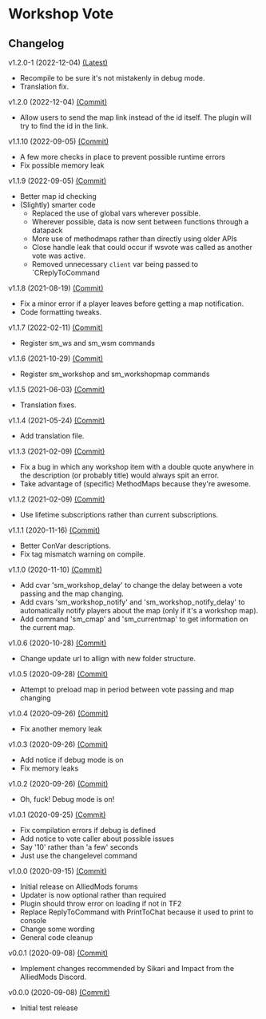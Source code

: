 # Workshop Vote

## Changelog

v1.2.0-1 (2022-12-04) [(Latest)]()

- Recompile to be sure it's not mistakenly in debug mode.
- Translation fix.

v1.2.0 (2022-12-04) [(Commit)](https://github.com/llamasking/sourcemod-plugins/commit/b2035a8711443369fc6170f85b7044f9d4f7414b)

- Allow users to send the map link instead of the id itself. The plugin will try to find the id in the link.

v1.1.10 (2022-09-05) [(Commit)](https://github.com/llamasking/sourcemod-plugins/commit/402ab06285f80b56c0116d95f16b7114b8b61bbc)

- A few more checks in place to prevent possible runtime errors
- Fix possible memory leak

v1.1.9 (2022-09-05) [(Commit)](https://github.com/llamasking/sourcemod-plugins/commit/9baf174e5d5384e78b90245a0c19f46a7876b11f)

- Better map id checking
- (Slightly) smarter code
  - Replaced the use of global vars wherever possible.
  - Wherever possible, data is now sent between functions through a datapack
  - More use of methodmaps rather than directly using older APIs
  - Close handle leak that could occur if wsvote was called as another vote was active.
  - Removed unnecessary `client` var being passed to `CReplyToCommand

v1.1.8 (2021-08-19) [(Commit)](https://github.com/llamasking/sourcemod-plugins/commit/8b2aa4bc047b489b9b7b42a7428bf5ea8638d41b)

- Fix a minor error if a player leaves before getting a map notification.
- Code formatting tweaks.

v1.1.7 (2022-02-11) [(Commit)](https://github.com/llamasking/sourcemod-plugins/commit/507121f5769e6ee67872ea7d4a1fec213ba6306f)

- Register sm_ws and sm_wsm commands

v1.1.6 (2021-10-29) [(Commit)](https://github.com/llamasking/sourcemod-plugins/commit/06371b476e49ea2a2f7e25acab325de6ae81e8e4)

- Register sm_workshop and sm_workshopmap commands

v1.1.5 (2021-06-03) [(Commit)](https://github.com/llamasking/sourcemod-plugins/commit/f4689cf3d5a55588db8f79dd6d05b2571a295be6)

- Translation fixes.

v1.1.4 (2021-05-24) [(Commit)](https://github.com/llamasking/sourcemod-plugins/commit/4e21026d717f0ca62050d3efd336839d7aaec229)

- Add translation file.

v1.1.3 (2021-02-09) [(Commit)](https://github.com/llamasking/sourcemod-plugins/commit/d9b38bef8a76ddfb6a228996b70f5f1e294dcf32)

- Fix a bug in which any workshop item with a double quote anywhere in the description (or probably title) would always spit an error.
- Take advantage of (specific) MethodMaps because they're awesome.

v1.1.2 (2021-02-09) [(Commit)](https://github.com/llamasking/sourcemod-plugins/commit/fa64b28e6a39cdc176c48f40dcf391fa43c7668d)

- Use lifetime subscriptions rather than current subscriptions.

v1.1.1 (2020-11-16) [(Commit)](https://github.com/llamasking/sourcemod-plugins/commit/a00737294814ab03b8a78d59e819630417cf40b1)

- Better ConVar descriptions.
- Fix tag mismatch warning on compile.

v1.1.0 (2020-11-10) [(Commit)](https://github.com/llamasking/sourcemod-plugins/commit/fa64b28e6a39cdc176c48f40dcf391fa43c7668d)

- Add cvar 'sm_workshop_delay' to change the delay between a vote passing and the map changing.
- Add cvars 'sm_workshop_notify' and 'sm_workshop_notify_delay' to automatically notify players about the map (only if it's a workshop map).
- Add command 'sm_cmap' and 'sm_currentmap' to get information on the current map.

v1.0.6 (2020-10-28) [(Commit)](https://github.com/llamasking/sourcemod-plugins/commit/3a3da8e04b4ef9e372b3019fa2fa0530992c3096)

- Change update url to allign with new folder structure.

v1.0.5 (2020-09-28) [(Commit)](https://github.com/llamasking/sourcemod-plugins/commit/3a3da8e04b4ef9e372b3019fa2fa0530992c3096)

- Attempt to preload map in period between vote passing and map changing

v1.0.4 (2020-09-26) [(Commit)](https://github.com/llamasking/sourcemod-plugins/commit/4448e7d86ab50e2360838a5061c91832f4e4b573)

- Fix another memory leak

v1.0.3 (2020-09-26) [(Commit)](https://github.com/llamasking/sourcemod-plugins/commit/a1550dc824bde78e0b8029b97964f50bbc17d276)

- Add notice if debug mode is on
- Fix memory leaks

v1.0.2 (2020-09-26) [(Commit)](https://github.com/llamasking/sourcemod-plugins/commit/83360b11f14243471ec2f88bcfe7aeb56d1e8a71)

- Oh, fuck! Debug mode is on!

v1.0.1 (2020-09-25) [(Commit)](https://github.com/llamasking/sourcemod-plugins/commit/85532e19dcf3834ecfa2f5750ac4951f0e453145)

- Fix compilation errors if debug is defined
- Add notice to vote caller about possible issues
- Say '10' rather than 'a few' seconds
- Just use the changelevel command

v1.0.0 (2020-09-15) [(Commit)](https://github.com/llamasking/sourcemod-plugins/commit/a84ced1bbf07f5fb8c5b9262dcd2d94a66341ea8)

- Initial release on AlliedMods forums
- Updater is now optional rather than required
- Plugin should throw error on loading if not in TF2
- Replace ReplyToCommand with PrintToChat because it used to print to console
- Change some wording
- General code cleanup

v0.0.1 (2020-09-08) [(Commit)](https://github.com/llamasking/sourcemod-plugins/commit/a2ee4308d56a089662997099fc29a7342dfbc7e4)

- Implement changes recommended by Sikari and Impact from the AlliedMods Discord.

v0.0.0 (2020-09-08) [(Commit)](https://github.com/llamasking/sourcemod-plugins/commit/e95a336ebd6f4344f0994e742b2557b765a44107)

- Initial test release
